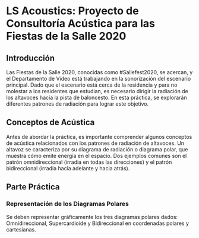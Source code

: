 # LS Acoustics: Proyecto de Consultoría Acústica para las Fiestas de la Salle 2020

## Introducción
Las Fiestas de la Salle 2020, conocidas como #Sallefest2020, se acercan, y el Departamento de Vídeo está trabajando en la sonorización del escenario principal. Dado que el escenario está cerca de la residencia y para no molestar a los residentes que estudian, es necesario dirigir la radiación de los altavoces hacia la pista de baloncesto. En esta práctica, se explorarán diferentes patrones de radiación para lograr este objetivo.
## Conceptos de Acústica
Antes de abordar la práctica, es importante comprender algunos conceptos de acústica relacionados con los patrones de radiación de altavoces. Un altavoz se caracteriza por su diagrama de radiación o diagrama polar, que muestra cómo emite energía en el espacio. Dos ejemplos comunes son el patrón omnidireccional (irradia en todas las direcciones) y el patrón bidireccional (irradia hacia adelante y hacia atrás).
## Parte Práctica
### Representación de los Diagramas Polares
Se deben representar gráficamente los tres diagramas polares dados: Omnidireccional, Supercardioide y Bidireccional en coordenadas polares y cartesianas.
